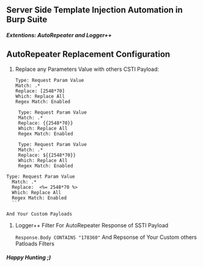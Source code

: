 ## Server Side Template Injection Automation in Burp Suite
#### <em>Extentions: AutoRepeater and Logger++ </em>


## AutoRepeater Replacement Configuration 
1) Replace any Parameters Value with others CSTI Payload:

    ```
    Type: Request Param Value
    Match: .*
    Replace: [2548*70]
    Which: Replace All
    Regex Match: Enabled
    ```
   ```
    Type: Request Param Value
    Match: .*
    Replace: {{2548*70}}
    Which: Replace All
    Regex Match: Enabled
    ```

   ```
    Type: Request Param Value
    Match: .*
    Replace: ${{2548*70}}
    Which: Replace All
    Regex Match: Enabled
    ```
  ```
 Type: Request Param Value
    Match: .*
    Replace:  <%= 2548*70 %>
    Which: Replace All
    Regex Match: Enabled
    ``` 
  ```

    And Your Custom Payloads
1) Logger++ Filter For AutoRepeater Response of SSTI Payload

    ``` Response.Body CONTAINS "178360" ```
    And Repsonse of Your Custom others Patloads Filters
<h4><em>Happy Hunting ;) </em><h4>
